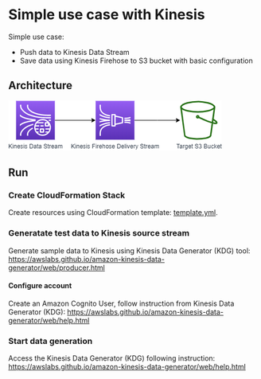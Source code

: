 # Simple use case with Kinesis

Simple use case:
- Push data to Kinesis Data Stream
- Save data using Kinesis Firehose to S3 bucket with basic configuration

## Architecture

![](./architecture.png)

## Run

### Create CloudFormation Stack

Create resources using CloudFormation template: [template.yml](template.yml).

### Generatate test data to Kinesis source stream

Generate sample data to Kinesis using Kinesis Data Generator (KDG) tool: https://awslabs.github.io/amazon-kinesis-data-generator/web/producer.html

#### Configure account

Create an Amazon Cognito User, follow instruction from Kinesis Data Generator (KDG): https://awslabs.github.io/amazon-kinesis-data-generator/web/help.html

### Start data generation

Access the Kinesis Data Generator (KDG) following instruction: https://awslabs.github.io/amazon-kinesis-data-generator/web/help.html
